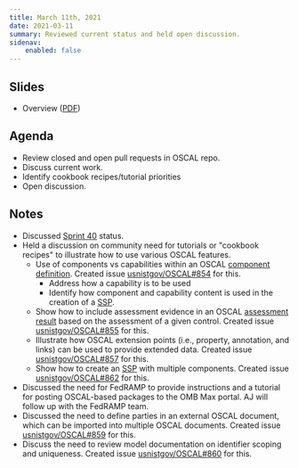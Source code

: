 ```yaml
---
title: March 11th, 2021
date: 2021-03-11
summary: Reviewed current status and held open discussion.
sidenav:
    enabled: false
---
```


## Slides

- Overview ([PDF](../slides-2021-03-11.pdf))

## Agenda

- Review closed and open pull requests in OSCAL repo.
- Discuss current work.
- Identify cookbook recipes/tutorial priorities
- Open discussion.

## Notes

- Discussed [Sprint 40](https://github.com/usnistgov/OSCAL/projects/39) status.
- Held a discussion on community need for tutorials or "cookbook recipes" to illustrate how to use various OSCAL features.
  - Use of components vs capabilities within an OSCAL [component definition](https://pages.nist.gov/OSCAL/documentation/schema/implementation-layer/component/). Created issue [usnistgov/OSCAL#854](https://github.com/usnistgov/OSCAL/issues/854) for this.
    - Address how a capability is to be used
    - Identify how component and capability content is used in the creation of a [SSP](https://pages.nist.gov/OSCAL/documentation/schema/implementation-layer/ssp/).
  - Show how to include assessment evidence in an OSCAL [assessment result](https://pages.nist.gov/OSCAL/documentation/schema/assessment-results-layer/assessment-results/) based on the assessment of a given control. Created issue [usnistgov/OSCAL#855](https://github.com/usnistgov/OSCAL/issues/855) for this.
  - Illustrate how OSCAL extension points (i.e., property, annotation, and links) can be used to provide extended data. Created issue [usnistgov/OSCAL#857](https://github.com/usnistgov/OSCAL/issues/857) for this.
  - Show how to create an [SSP](https://pages.nist.gov/OSCAL/documentation/schema/implementation-layer/ssp/) with multiple components. Created issue [usnistgov/OSCAL#862](https://github.com/usnistgov/OSCAL/issues/862) for this.
- Discussed the need for FedRAMP to provide instructions and a tutorial for posting OSCAL-based packages to the OMB Max portal. AJ will follow up with the FedRAMP team.
- Discussed the need to define parties in an external OSCAL document, which can be imported into multiple OSCAL documents. Created issue [usnistgov/OSCAL#859](https://github.com/usnistgov/OSCAL/issues/859) for this.
- Discuss the need to review model documentation on identifier scoping and uniqueness. Created issue [usnistgov/OSCAL#860](https://github.com/usnistgov/OSCAL/issues/860) for this.